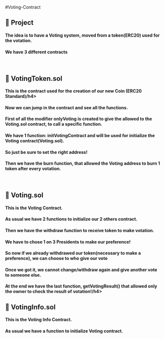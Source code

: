 #Voting-Contract

<h2>📃 Project</h2>

<h4>The idea is to have a Voting system, moved from a token(ERC20) used for the votation.</h4>
<h4>We have 3 different contracts</h4>
<br>

<h2>🔎 VotingToken.sol</h2>
<h4>This is the contract used for the creation of our new Coin (ERC20 Standard)/h4>
<h4>Now we can jump in the contract and see all the functions.</h4>
<h4>First of all the modifier onlyVoting is created to give the allowed to the Voting.sol contract, to call a specific function.</h4>
<h4>We have 1 function: initVotingContract and will be used for initialize the Voting contract(Voting.sol).</h4>
<h4>So just be sure to set the right address!</h4>
<h4>Then we have the burn function, that allowed the Voting address to burn 1 token after every votation.</h4>
<br> 

<h2>🔎 Voting.sol</h2>
<h4>This is the Voting Contract.</h4>
<h4>As usual we have 2 functions to initialize our 2 others contract.</h4>
<h4>Then we have the withdraw function to receive token to make votation.</h4>
<h4>We have to chose 1 on 3 Presidents to make our preference!</h4>
<h4>So now if we already withdrawed our token(necessary to make a preference), we can choose to who give our vote</h4>
<h4>Once we got it, we cannot change/withdraw again and give another vote to someone else.</h4>
<h4>At the end we have the last function, getVotingResult() that allowed only the owner to check the result of votation!/h4>
<br> 
  

<h2>🔎 VotingInfo.sol</h2>
<h4>This is the Voting Info Contract.</h4>
<h4>As usual we have a function to initialize Voting contract.</h4>
